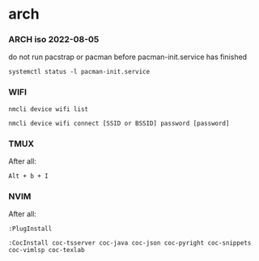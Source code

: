 # arch

### ARCH iso 2022-08-05
do not run pacstrap or pacman before pacman-init.service has finished

```systemctl status -l pacman-init.service```

### WIFI

```nmcli device wifi list```

```nmcli device wifi connect [SSID or BSSID] password [password]```

### TMUX
After all:

```Alt + b + I```

### NVIM
After all:

```:PlugInstall```

```:CocInstall coc-tsserver coc-java coc-json coc-pyright coc-snippets coc-vimlsp coc-texlab```
